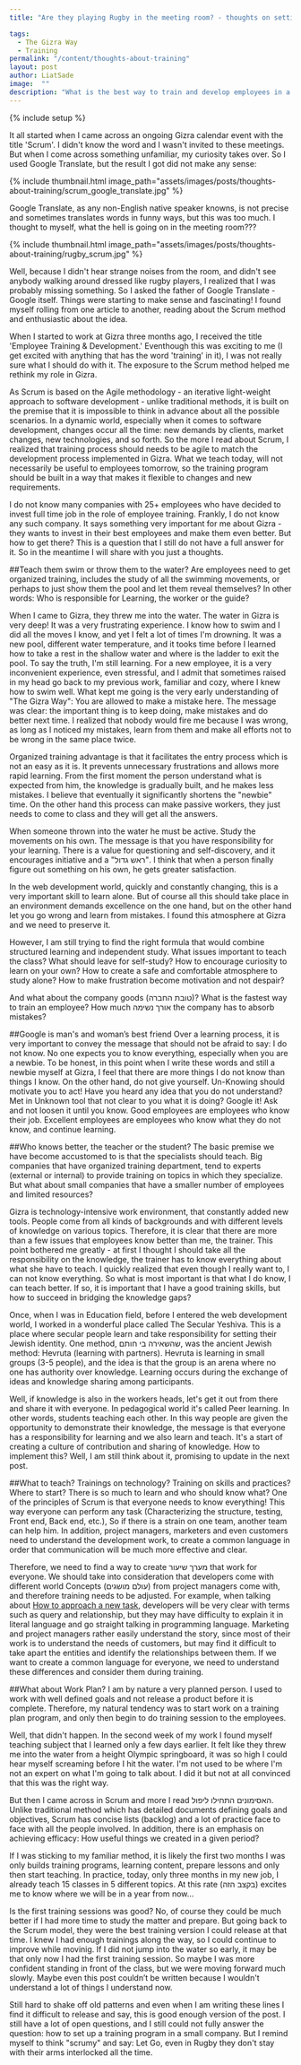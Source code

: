 ```yaml
---
title: "Are they playing Rugby in the meeting room? - thoughts on setting up a training program."

tags:
  - The Gizra Way
  - Training
permalink: "/content/thoughts-about-training"
layout: post
author: LiatSade
image:  ""
description: "What is the best way to train and develop employees in a small and cool company like Gizra? I share with you my thoughts."
---
```


{% include setup %}

It all started when I came across an ongoing Gizra calendar event with the title 'Scrum'.
I didn't know the word and I wasn't invited to these meetings. But when I come across something unfamiliar, my curiosity takes over.
So I used Google Translate, but the result I got did not make any sense:

{% include thumbnail.html image_path="assets/images/posts/thoughts-about-training/scrum_google_translate.jpg" %}

Google Translate, as any non-English native speaker knowns, is not precise and sometimes translates words in funny ways, but this was too much.
I thought to myself, what the hell is going on in the meeting room???

{% include thumbnail.html image_path="assets/images/posts/thoughts-about-training/rugby_scrum.jpg" %}

Well, because I didn't hear strange noises from the room, and didn't see anybody walking around dressed like rugby players, I realized that I was probably missing something.
So I asked the father of Google Translate - Google itself. Things were starting to make sense and fascinating!
I found myself rolling from one article to another, reading about the Scrum method and enthusiastic about the idea. 

When I started to work at Gizra three months ago, I received the title 'Employee Training & Development.' Eventhough this was exciting to me (I get excited with anything that has the word 'training' in it), I was not really sure what I should do with it. The exposure to the Scrum method helped me rethink my role in Gizra.

As Scrum is based on the Agile methodology - an iterative light-weight approach to software development - unlike traditional methods, it is built on the premise that it is impossible to think in advance about all the possible scenarios. In a dynamic world, especially when it comes to software development, changes occur all the time: new demands by clients, market changes, new technologies, and so forth.
So the more I read about Scrum, I realized that training process should needs to be agile to match the development process implemented in Gizra. What we teach today, will not necessarily be useful to employees tomorrow, so the training program should be built in a way that makes it flexible to changes and new requirements.

I do not know many companies with 25+ employees who have decided to invest full time job in the role of employee training. Frankly, I do not know any such company.
It says something very important for me about Gizra - they wants to invest in their best employees and make them even better.
But how to get there? This is a question that I still do not have a full answer for it.
So in the meantime I will share with you just a thoughts.


##Teach them swim or throw them to the water?
Are employees need to get organized training, includes the study of all the swimming movements, or perhaps to just show them the pool and let them reveal themselves?
In other words: Who is responsible for Learning, the worker or the guide?

When I came to Gizra, they threw me into the water. The water in Gizra is very deep! It was a very frustrating experience. I know how to swim and I did all the moves I know, and yet I felt a lot of times I'm drowning. It was a new pool, different water temperature, and it tooks time before I learned how to take a rest in the shallow water and where is the ladder to exit the pool. To say the truth, I'm still learning.
For a new employee, it is a very inconvenient experience, even stressful, and I admit that sometimes raised in my head go back to my previous work, familiar and cozy, where I knew how to swim well.
What kept me going is the very early understanding of "The Gizra Way": You are allowed to make a mistake here. The message was clear: the important thing is to keep doing, make mistakes and do better next time. I realized that nobody would fire me because I was wrong, as long as I noticed my mistakes, learn from them and make all efforts not to be wrong in the same place twice.

Organized training advantage is that it facilitates the entry process which is not an easy as it is. It prevents unnecessary frustrations and allows more rapid learning. From the first moment the person understand what is expected from him, the knowledge is gradually built, and he makes less mistakes. I believe that eventually it significantly shortens the "newbie" time.
On the other hand this process can make passive workers, they just needs to come to class and they will get all the answers.

When someone thrown into the water he must be active. Study the movements on his own. The message is that you have responsibility for your learning. There is a value for questioning and self-discovery, and it encourages initiative and a "ראש גדול". I think that when a person finally figure out something on his own, he gets greater satisfaction.

In the web development world, quickly and constantly changing, this is a very important skill to learn alone. But of course all this should take place in an environment demands excellence on the one hand, but on the other hand let you go wrong and learn from mistakes. I found this atmosphere at Gizra and we need to preserve it.

However, I am still trying to find the right formula that would combine structured learning and independent study.
What issues important to teach the class?
What should leave for self-study?
How to encourage curiosity to learn on your own?
How to create a safe and comfortable atmosphere to study alone? 
How to make frustration become motivation and not despair?

And what about the company goods (טובת החברה)? What is the fastest way to train an employee? How much אורך נשימה the company has to absorb mistakes?

##Google is man's and woman’s best friend
Over a learning process, it is very important to convey the message that should not be afraid to say: I do not know. No one expects you to know everything, especially when you are a newbie. To be honest, in this point when I write these words and still a newbie myself at Gizra, I feel that there are more things I do not know than things I know. 
On the other hand, do not give yourself. Un-Knowing should motivate you to act! Have you heard any idea that you do not understand? Met in Unknown tool that not clear to you what it is doing? Google it! Ask and not loosen it until you know.
Good employees are employees who know their job.
Excellent employees are employees who know what they do not know, and continue learning.

##Who knows better, the teacher or the student?
The basic premise we have become accustomed to is that the specialists should teach. Big companies that have organized training department, tend to experts (external or internal) to provide training on topics in which they specialize.
But what about small companies that have a smaller number of employees and limited resources?

Gizra is technology-intensive work environment, that constantly added new tools. People come from all kinds of backgrounds and with different levels of knowledge on various topics. Therefore, it is clear that there are more than a few issues that employees know better than me, the trainer.
This point bothered me greatly - at first I thought I should take all the responsibility on the knowledge, the trainer has to know everything about what she have to teach. I quickly realized that even though I really want to, I can not know everything. So what is most important is that what I do know, I can teach better.
If so, it is important that I have a good training skills, but how to succeed in bridging the knowledge gaps?

Once, when I was in Education field, before I entered the web development world, I worked in a wonderful place called The Secular Yeshiva. This is a place where secular people learn and take responsibility for setting their Jewish identity.
One method, שהשאירה בי חותם, was the ancient Jewish method: Hevruta (learning with partners).
Hevruta is learning in small groups (3-5 people), and the idea is that the group is an arena where no one has authority over knowledge. Learning occurs during the exchange of ideas and knowledge sharing among participants.

Well, if knowledge is also in the workers heads, let's get it out from there and share it with everyone.
In pedagogical world it's called Peer learning. In other words, students teaching each other. In this way people are given the opportunity to demonstrate their knowledge, the message is that everyone has a responsibility for learning and we also learn and teach. It's a start of creating a culture of contribution and sharing of knowledge.
How to implement this? Well, I am still think about it, promising to update in the next post.

##What to teach?
Trainings on technology? Training on skills and practices?
Where to start? There is so much to learn and who should know what?
One of the principles of Scrum is that everyone needs to know everything! This way everyone can perform any task (Characterizing the structure, testing, Front end, Back end, etc.), So if there is a strain on one team, another team can help him.
In addition, project managers, marketers and even customers need to understand the development work, to create a common language in order that communication will be much more effective and clear.

Therefore, we need to find a way to create מערך שיעור that work for everyone.  We should take into consideration that developers come with different world Concepts (עולם מושגים) from project managers come with, and therefore training needs to be adjusted. For example, when talking about [How to approach a new task](https://www.thegizraway.com/approach_data_structure_task.html), developers will be very clear with terms such as query and relationship, but they may have difficulty to explain it in literal language and go straight talking in programming language. Marketing and project managers rather easily understand the story, since most of their work is to understand the needs of customers, but may find it difficult to take apart the entities and identify the relationships between them.
If we want to create a common language for everyone, we need to understand these differences and consider them during training.


##What about Work Plan?
I am by nature a very planned person. I used to work with well defined goals and not release a product before it is complete. Therefore, my natural tendency was to start work on a training plan program, and only then begin to do training session to the employees.

Well, that didn't happen. In the second week of my work I found myself teaching subject that I learned only a few days earlier. It felt like they threw me into the water from a height Olympic springboard, it was so high I could hear myself screaming before I hit the water. 
I'm not used to be where I'm not an expert on what I'm going to talk about. I did it but not at all convinced that this was the right way.

But then I came across in Scrum and more I read האסימונים התחילו ליפול.
Unlike traditional method which has detailed documents defining goals and objectives, Scrum has concise lists (backlog) and a lot of practice face to face with all the people involved. In addition, there is an emphasis on achieving efficacy: How useful things we created in a given period?

If I was sticking to my familiar method, it is likely the first two months I was only builds training programs, learning content, prepare lessons and only then start teaching.
In practice, today, only three months in my new job, I already teach 15 classes in 5 different topics. At this rate (בקצב הזה) excites me to know where we will be in a year from now…

Is the first training sessions was good? No, of course they could be much better if I had more time to study the matter and prepare. But going back to the Scrum model, they were the best training version I could release at that time. I knew I had enough trainings along the way, so I could continue to improve while movinig.
If I did not jump into the water so early, it may be that only now I had the first training session. So maybe I was more confident standing in front of the class, but we were moving forward much slowly. Maybe even this post couldn’t be written because I wouldn't understand a lot of things I understand now.

Still hard to shake off old patterns and even when I am writing these lines I find it difficult to release and say, this is good enough version of the post. I still have a lot of open questions, and I still could not fully answer the question: how to set up a training program in a small company.
But I remind myself to think "scrumy" and say: Let Go, even in Rugby they don't stay with their arms interlocked all the time.



